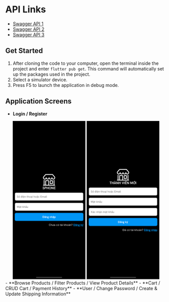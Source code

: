 # API Links
- [Swagger API 1](http://phucha.duckdns.org:5001/swagger/index.html)
- [Swagger API 2](http://phucha.duckdns.org:7001/swagger/index.html)
- [Swagger API 3](http://phucha.duckdns.org:8001/swagger/index.html)

## Get Started
1. After cloning the code to your computer, open the terminal inside the project and enter `flutter pub get`. This command will automatically set up the packages used in the project.
2. Select a simulator device.
3. Press F5 to launch the application in debug mode.

## Application Screens
- **Login / Register**
<div align="center">
    <img src="./assets/login.png" alt="Login Screen" width="45%">
    <img src="./assets/register.png" alt="Register Screen" width="45%">
</div>
- **Browse Products / Filter Products / View Product Details**
- **Cart / CRUD Cart / Payment History**
- **User / Change Password / Create & Update Shipping Information**
